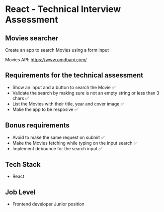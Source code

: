 # React - Technical Interview Assessment

## Movies searcher

Create an app to search Movies using a form input

Movies API: https://www.omdbapi.com/

## Requirements for the technical assessment

- Show an input and a button to search the Movie ✅
- Validate the search by making sure is not an empty string or less than 3 chars ✅
- List the Movies with their title, year and cover image ✅
- Make the app to be resposive ✅

## Bonus requirements

- Avoid to make the same request on submit ✅
- Make the Movies fetching while typing on the input search ✅
- Implement debounce for the search input ✅

## Tech Stack

- React

## Job Level

- Frontend developer Junior position
